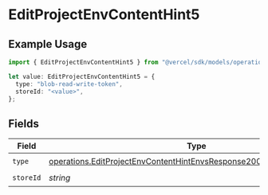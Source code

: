 # EditProjectEnvContentHint5

## Example Usage

```typescript
import { EditProjectEnvContentHint5 } from "@vercel/sdk/models/operations";

let value: EditProjectEnvContentHint5 = {
  type: "blob-read-write-token",
  storeId: "<value>",
};
```

## Fields

| Field                                                                                                                                                            | Type                                                                                                                                                             | Required                                                                                                                                                         | Description                                                                                                                                                      |
| ---------------------------------------------------------------------------------------------------------------------------------------------------------------- | ---------------------------------------------------------------------------------------------------------------------------------------------------------------- | ---------------------------------------------------------------------------------------------------------------------------------------------------------------- | ---------------------------------------------------------------------------------------------------------------------------------------------------------------- |
| `type`                                                                                                                                                           | [operations.EditProjectEnvContentHintEnvsResponse200ApplicationJSONType](../../models/operations/editprojectenvcontenthintenvsresponse200applicationjsontype.md) | :heavy_check_mark:                                                                                                                                               | N/A                                                                                                                                                              |
| `storeId`                                                                                                                                                        | *string*                                                                                                                                                         | :heavy_check_mark:                                                                                                                                               | N/A                                                                                                                                                              |